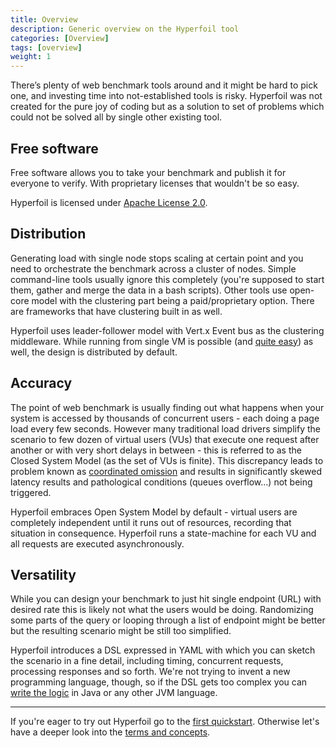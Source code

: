 ```yaml
---
title: Overview
description: Generic overview on the Hyperfoil tool
categories: [Overview]
tags: [overview]
weight: 1
---
```


There’s plenty of web benchmark tools around and it might be hard to pick one, and investing time into not-established tools is risky. Hyperfoil was not created for the pure joy of coding but as a solution to set of problems which could not be solved all by single other existing tool.

## Free software

Free software allows you to take your benchmark and publish it for everyone to verify. With proprietary licenses that wouldn't be so easy.

Hyperfoil is licensed under [Apache License 2.0](http://www.apache.org/licenses/LICENSE-2.0).

## Distribution

Generating load with single node stops scaling at certain point and you need to orchestrate the benchmark across a cluster of nodes. Simple command-line tools usually ignore this completely (you're supposed to start them, gather and merge the data in a bash scripts). Other tools use open-core model with the clustering part being a paid/proprietary option. There are frameworks that have clustering built in as well.

Hyperfoil uses leader-follower model with Vert.x Event bus as the clustering middleware. While running from single VM is possible (and [quite easy](/docs/getting-started/quickstart1/)) as well, the design is distributed by default.

## Accuracy

The point of web benchmark is usually finding out what happens when your system is accessed by thousands of concurrent users - each doing a page load every few seconds. However many traditional load drivers simplify the scenario to few dozen of virtual users (VUs) that execute one request after another or with very short delays in between - this is referred to as the Closed System Model (as the set of VUs is finite). This discrepancy leads to problem known as [coordinated omission](https://www.azul.com/files/HowNotToMeasureLatency_LLSummit_NYC_12Nov2013.pdf) and results in significantly skewed latency results and pathological conditions (queues overflow...) not being triggered.

Hyperfoil embraces Open System Model by default - virtual users are completely independent until it runs out of resources, recording that situation in consequence. Hyperfoil runs a state-machine for each VU and all requests are executed asynchronously.

## Versatility

While you can design your benchmark to just hit single endpoint (URL) with desired rate this is likely not what the users would be doing. Randomizing some parts of the query or looping through a list of endpoint might be better but the resulting scenario might be still too simplified.

Hyperfoil introduces a DSL expressed in YAML with which you can sketch the scenario in a fine detail, including timing, concurrent requests, processing responses and so forth. We're not trying to invent a new programming language, though, so if the DSL gets too complex you can [write the logic](/docs/getting-started/quickstart8) in Java or any other JVM language.

***

If you're eager to try out Hyperfoil go to the [first quickstart](/docs/getting-started/quickstart1). Otherwise let's have a deeper look into the [terms and concepts](/docs/overview/concepts).
